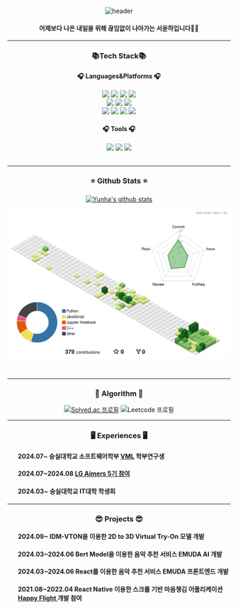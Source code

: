      
<div align="center">
      

![header](https://capsule-render.vercel.app/api?type=soft&color=gradient&height=200&section=header&text=Yunha%20Seo&fontSize=70)
<h4 align='center'>어제보다 나은 내일을 위해 끊임없이 나아가는 서윤하입니다👋🏼</h4>
<hr>
      
<div align='center'>
<h3 align='center'>📚Tech Stack📚</h3>
<h4 align='center'>🎧 Languages&Platforms 🎧</h4>

<div align='center'>
	<img  src="https://img.shields.io/badge/c++-00599C?style=for-the-badge&logo=c%2B%2B&logoColor=white">
	<img src="https://img.shields.io/badge/python-3776AB?style=for-the-badge&logo=python&logoColor=white">
 	<img src="https://img.shields.io/badge/pytorch-EE4C2C?style=for-the-badge&logo=pytorch&logoColor=white">
	<img src="https://img.shields.io/badge/tensorflow-FF6F00?style=for-the-badge&logo=tensorflow&logoColor=white">
	<br>
	<img src="https://img.shields.io/badge/html5-E34F26?style=for-the-badge&logo=html5&logoColor=white">  
	<img src="https://img.shields.io/badge/css-1572B6?style=for-the-badge&logo=css3&logoColor=white">  
	<img src="https://img.shields.io/badge/javascript-F7DF1E?style=for-the-badge&logo=javascript&logoColor=black">
	<br>
	<img src="https://img.shields.io/badge/react-61DAFB?style=for-the-badge&logo=react&logoColor=black">  
	<img src="https://img.shields.io/badge/react_native-%2320232a.svg?style=for-the-badge&logo=react&logoColor=%2361DAFB">
	<img src="https://img.shields.io/badge/vue.js-4FC08D?style=for-the-badge&logo=vue.js&logoColor=white">
	<img  src="https://img.shields.io/badge/flutter-02569B?style=for-the-badge&logo=flutter&logoColor=white">
</div>

<h4 align='center'>🎧 Tools 🎧</h4>
<div align='center'>
	<img src="https://img.shields.io/badge/github-181717?style=for-the-badge&logo=github&logoColor=white">  
 	<img src="https://img.shields.io/badge/git-F05032?style=for-the-badge&logo=git&logoColor=white">
	<img src='https://img.shields.io/badge/Visual%20Studio%20Code-0078d7.svg?style=for-the-badge&logo=visual-studio-code&logoColor=white'>
</div>

 
</div>

<br>
<hr>

<div>
  <h3>⭐️ Github Stats ⭐️</h3>
</div>

[![Yunha's github stats](https://github-readme-stats.vercel.app/api?username=bobo9245&count_private=true&custom_title=Yunha%27s%20github%20%F0%9F%91%80&bg_color=45,F896C2,92B9E6&title_color=FFFFFF&text_color=FFFFFF&icon_color=FFFFFF&show_icons=true)](https://github.com/anuraghazra/github-readme-stats)

![gitget 3d](./profile-3d-contrib/profile-green-animate.svg)

<br>
<hr>

<div>
  <h3>📝 Algorithm 📝</h3>
</div>

[![Solved.ac 프로필](http://mazassumnida.wtf/api/v2/generate_badge?boj=bobo9245)](https://solved.ac/bobo9245)
![Leetcode 프로필](https://leetcard.jacoblin.cool/bobo9245?theme=unicorn)


<hr>

<div>
  <h3>🖥️ Experiences 🖥️</h3>
  <ul>
    <h4 align='left'>2024.07~ 숭실대학교 소프트웨어학부 <a href='https://sites.google.com/view/vmllab'>VML</a> 학부연구생</h4>
    <h4 align='left'>2024.07~2024.08 <a href='https://www.notion.so/Main-Page-5a0152fdb9ff4c03a920ddfbc2c5cc2f?pvs=4'>LG Aimers 5기 참여</a></h4>
    <h4 align='left'>2024.03~ 숭실대학교 IT대학 학생회</h4>
  </ul>
</div>
<hr>
<div>
  <h3>😎 Projects 😎</h3>
  <ul>
    <h4 align='left'>2024.09~ IDM-VTON을 이용한 2D to 3D Virtual Try-On 모델 개발</h4>
    <h4 align='left'>2024.03~2024.06 Bert Model을 이용한 음악 추천 서비스 EMUDA AI 개발</h4>
    <h4 align='left'>2024.03~2024.06 React를 이용한 음악 추천 서비스 EMUDA 프론트엔드 개발</h4>
    <h4 align='left'>2021.08~2022.04 React Native 이용한 스크롤 기반 마음챙김 어플리케이션 <a href='https://www.notion.so/Happy-Flight-9ae8d6193aa5412887bed5be40862774?pvs=4'>Happy Flight </a>개발 참여</h4>
  </ul>
</div>


</div>
